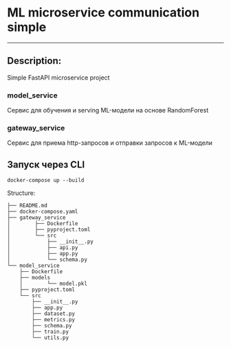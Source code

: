 # ML microservice communication simple
___

## Description:
Simple FastAPI microservice project

### model_service
Сервис для обучения и serving ML-модели на основе RandomForest

### gateway_service
Сервис для приема http-запросов и отправки запросов к ML-модели

## Запуск через CLI
```commandline
docker-compose up --build
```

Structure:
```
├── README.md
├── docker-compose.yaml
├── gateway_service
│        ├── Dockerfile
│        ├── pyproject.toml
│        └── src
│            ├── __init__.py
│            ├── api.py
│            ├── app.py
│            └── schema.py
└── model_service
    ├── Dockerfile
    ├── models
    │        └── model.pkl
    ├── pyproject.toml
    └── src
        ├── __init__.py
        ├── app.py
        ├── dataset.py
        ├── metrics.py
        ├── schema.py
        ├── train.py
        └── utils.py
```